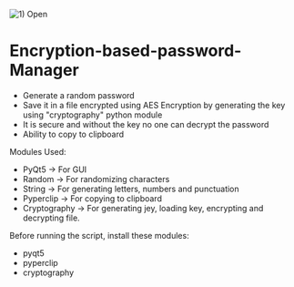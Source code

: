 ![1) Open](https://user-images.githubusercontent.com/87261885/125192381-31340880-e265-11eb-9938-93a6c363c238.png)
# Encryption-based-password-Manager

* Generate a random password
* Save it in a file encrypted using AES Encryption by generating the key using "cryptography" python module
* It is secure and without the key no one can decrypt the password
* Ability to copy to clipboard

Modules Used:

* PyQt5 -> For GUI
* Random -> For randomizing characters
* String -> For generating letters, numbers and punctuation
* Pyperclip -> For copying to clipboard
* Cryptography -> For generating jey, loading key, encrypting and decrypting file.

Before running the script, install these modules:
* pyqt5
* pyperclip
* cryptography
